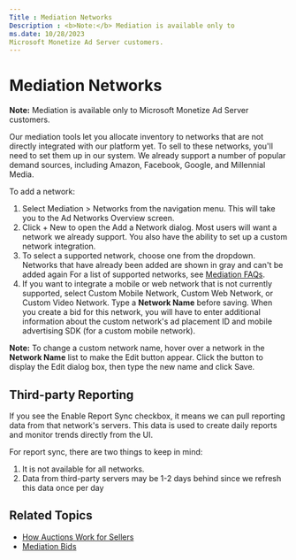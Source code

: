 ```yaml
---
Title : Mediation Networks
Description : <b>Note:</b> Mediation is available only to
ms.date: 10/28/2023
Microsoft Monetize Ad Server customers.
---
```



# Mediation Networks







<b>Note:</b> Mediation is available only to
Microsoft Monetize Ad Server customers.



Our mediation tools let you allocate inventory to networks that are not
directly integrated with our platform yet. To sell to these networks,
you'll need to set them up in our system. We already support a number of
popular demand sources, including Amazon, Facebook, Google, and
Millennial Media.

To add a network:

1.  Select
    Mediation
    \> Networks from the
    navigation menu. This will take you to the
    Ad Networks Overview screen.
2.  Click + New to open the
    Add a Network dialog. Most
    users will want a network we already support. You also have the
    ability to set up a custom network integration.
3.  To select a supported network, choose one from the dropdown.
    Networks that have already been added are shown in gray and can't be
    added again For a list of supported networks, see
    <a href="mediation-faqs.md" class="xref">Mediation FAQs</a>.
4.  If you want to integrate a mobile or web network that is not
    currently supported, select Custom Mobile
    Network, Custom Web Network,
    or Custom Video Network.
    Type a **Network Name** before saving. When you create a bid for
    this network, you will have to enter additional information about
    the custom network's ad placement ID and mobile advertising SDK (for
    a custom mobile network).



<b>Note:</b> To change a custom network name,
hover over a network in the **Network Name** list to make the
Edit button appear. Click the button
to display the Edit dialog box, then type the new name and click
Save.







## Third-party Reporting

If you see the Enable Report Sync
checkbox, it means we can pull reporting data from that network's
servers. This data is used to create daily reports and monitor trends
directly from the UI.

For report sync, there are two things to keep in mind:

1.  It is not available for all networks.
2.  Data from third-party servers may be 1-2 days behind since we
    refresh this data once per day





## Related Topics



- <a href="mediation-how-auctions-work-for-sellers.md" class="xref">How
  Auctions Work for Sellers</a>
- <a href="mediation-bids.md" class="xref">Mediation Bids</a>








